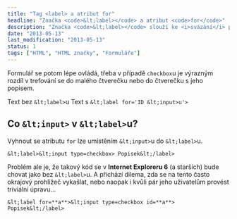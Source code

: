 ```yaml
---
title: "Tag <label> a atribut for"
headline: "Značka <code>&lt;label></code> a atribut <code>for</code>"
description: "Značka <code>&lt;label></code> slouží ke <i>svázání</i> popisku s formulářovým prvkem. Kdy použít atribut <code>for</code>?"
date: "2013-05-13"
last_modification: "2013-05-13"
status: 1
tags: ["HTML", "HTML značky", "Formuláře"]
---
```


Formulář se potom lépe ovládá, třeba v případě `checkbox`u je výrazným rozdíl v trefování se do malého čtverečku nebo do čtverečku s jeho popisem.

   Text bez `&lt;label>`u
   Text s `&lt;label for='ID &lt;input>u'>`

## Co `&lt;input>` v `&lt;label>`u?

Vyhnout se atributu `for` lze umístěním `&lt;input>`u do `&lt;label>`u.
```
&lt;label>&lt;input type=checkbox> Popisek&lt;/label>
```

Problém ale je, že takový kód se v **Internet Exploreru 6** (a starších) bude chovat jako bez `&lt;label>`u.
A přichází dilema, zda se na tento často okrajový prohlížeč vykašlat, nebo naopak i kvůli pár jeho uživatelům provést triviální úpravu…
```
&lt;label for=**a**>&lt;input type=checkbox id=**a**> Popisek&lt;/label>
```